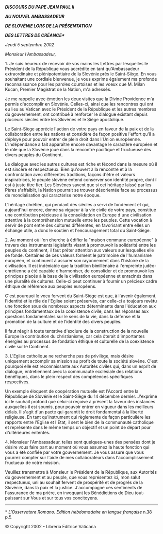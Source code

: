 ***DISCOURS DU PAPE JEAN PAUL II***

***AU NOUVEL AMBASSADEUR***

***DE SLOVÉNIE LORS DE LA PRÉSENTATION***

***DES LETTRES DE CRÉANCE\****

*Jeudi 5 septembre 2002*

*Monsieur l'Ambassadeur,*

1\. Je suis heureux de recevoir de vos mains les Lettres par lesquelles le Président de la République vous accrédite en tant qu'Ambassadeur extraordinaire et plénipotentiaire de la Slovénie près le Saint-Siège. En vous souhaitant une cordiale bienvenue, je vous exprime également ma profonde reconnaissance pour les paroles courtoises et les voeux que M. Milan Kucan, Premier Magistrat de la Nation, m'a adressés.

Je me rappelle avec émotion les deux visites que la Divine Providence m'a permis d'accomplir en Slovénie. Celles-ci, ainsi que les rencontres qui ont eu lieu au Vatican avec le Président de la République et les autres membres du gouvernement, ont contribué à renforcer le dialogue existant depuis plusieurs siècles entre les Slovènes et le Siège apostolique.

Le Saint-Siège apprécie l'action de votre pays en faveur de la paix et de la collaboration entre les nations et considère de façon positive l'effort qu'il a déployé pour pouvoir entrer de plein droit dans l'Union européenne. L'indépendance a fait apparaître encore davantage le caractère européen et le rôle que la Slovénie joue dans la rencontre pacifique et fructueuse des divers peuples du Continent.

Le dialogue avec les autres cultures est riche et fécond dans la mesure où il est sincère et respectueux. Bien qu'ouvert à la rencontre et à la confrontation avec différentes traditions, façons d'être et valeurs inspiratrices, le peuple slovène entend conserver son identité propre, dont il est à juste titre fier. Les Slovènes savent que si cet héritage laissé par les Pères s'affaiblit, la Nation pourrait se trouver désorientée face au processus de mondialisation qui caractérise notre époque.

L'héritage chrétien, qui pendant des siècles a servi de fondement et qui, aujourd'hui encore, donne sa vigueur à la vie civile de votre pays, constitue une contribution précieuse à la consolidation en Europe d'une civilisation attentive à la compréhension mutuelle entre les peuples. Cette vocation à servir de pont entre des cultures différentes, en favorisant entre elles un échange utile, a donc le soutien et l'encouragement total du Saint-Siège.

2\. Au moment où l'on cherche à édifier la "maison commune européenne" à travers des instruments législatifs visant à promouvoir la solidarité entre les peuples du continent, il faut prêter attention aux valeurs sur lesquelles elle se fonde. Certaines de ces valeurs forment le patrimoine de l'humanisme européen, et continuent à assurer son rayonnement dans l'histoire de la civilisation. Il est indéniable que la tradition bimillénaire à l'empreinte judéo-chrétienne a été capable d'harmoniser, de consolider et de promouvoir les principes placés à la base de la civilisation européenne et enracinés dans une pluralité de cultures. Celle-ci peut continuer à fournir un précieux cadre éthique de référence aux peuples européens.

C'est pourquoi le voeu fervent du Saint-Siège est que, à l'avenir également, l'identité et le rôle de l'Eglise soient préservés, car celle-ci a toujours revêtu une fonction sous de nombreux aspects déterminante dans l'éducation aux principes fondamentaux de la coexistence civile, dans les réponses aux questions fondamentales sur le sens de la vie, dans la défense et la promotion de la culture et de l'identité des divers peuples.

Il faut réagir à toute tentative d'exclure de la construction de la nouvelle Europe la contribution du christianisme, car cela ôterait d'importantes énergies au processus de fondation éthique et culturelle de la coexistence civile sur le Continent.

3\. L'Eglise catholique ne recherche pas de privilège, mais désire uniquement accomplir sa mission au profit de toute la société slovène. C'est pourquoi elle est reconnaissante aux Autorités civiles qui, dans un esprit de dialogue, entretiennent avec la communauté ecclésiale des relations bénéfiques, dans le plein respect des compétences spécifiques respectives.

Un exemple éloquent de coopération mutuelle est l'Accord entre la République de Slovénie et le Saint-Siège du 14 décembre dernier. J'exprime ici le souhait profond que celui-ci reçoive à présent la faveur des instances auxquelles il est soumis, pour pouvoir entrer en vigueur dans les meilleurs délais. Il s'agit d'un pacte qui garantit le droit fondamental à la liberté religieuse. En tant qu'instrument qui règlemente de façon particulière les rapports entre l'Eglise et l'Etat, il sert le bien de la communauté catholique et représente dans le même temps un objectif et un point de départ pour d'ultérieures ententes.

4\. Monsieur l'Ambassadeur, telles sont quelques-unes des pensées dont je désire vous faire part au moment où vous assumez la haute fonction qui vous a été confiée par votre gouvernement. Je vous assure que vous pourrez compter sur l'aide de mes collaborateurs dans l'accomplissement fructueux de votre mission.

Veuillez transmettre à Monsieur le Président de la République, aux Autorités du gouvernement et au peuple, que vous représentez ici, mon salut respectueux, uni au souhait fervent de prospérité et de progrès de la Slovénie, dans la paix et la justice. J'accompagne ces sentiments de l'assurance de ma prière, en invoquant les Bénédictions de Dieu tout-puissant sur Vous et sur tous vos concitoyens.

* * *

\* *L'Osservatore Romano. Edition hebdomadaire en langue française* n.38 p.5.

© Copyright 2002 - Libreria Editrice Vaticana